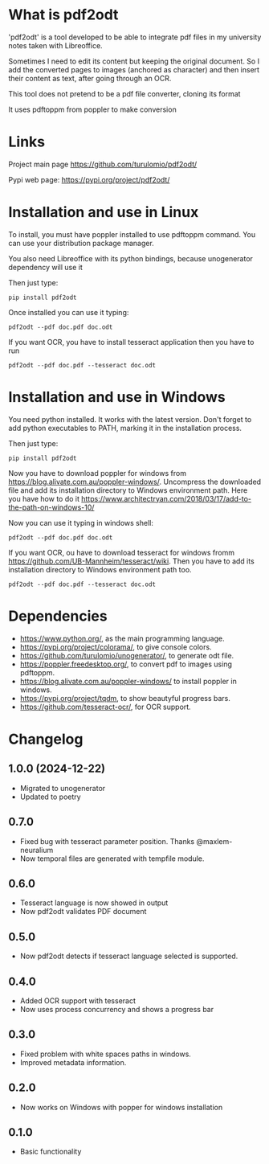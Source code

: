 What is pdf2odt
===============

'pdf2odt' is a tool developed to be able to integrate pdf files in my university notes taken with Libreoffice.

Sometimes I need to edit its content but keeping the original document. So I add the converted pages to images (anchored as character) and then insert their content as text, after going through an OCR.

This tool does not pretend to be a pdf file converter, cloning its format

It uses pdftoppm from poppler to make conversion

Links
=====

Project main page
    https://github.com/turulomio/pdf2odt/

Pypi web page:
    https://pypi.org/project/pdf2odt/

Installation and use in Linux
=============================

To install, you must have poppler installed to use pdftoppm command. You can use your distribution package manager.

You also need Libreoffice with its python bindings, because unogenerator dependency will use it

Then just type:

`pip install pdf2odt`

Once installed you can use it typing:

`pdf2odt --pdf doc.pdf doc.odt`

If you want OCR, you have to install tesseract application then you have to run 

`pdf2odt --pdf doc.pdf --tesseract doc.odt`

Installation and use in Windows
===============================

You need python installed. It works with the latest version. Don't forget to add python executables to PATH, marking it in the installation process.

Then just type:

`pip install pdf2odt`

Now you have to download poppler for windows from https://blog.alivate.com.au/poppler-windows/. Uncompress the downloaded file and add its installation directory to Windows environment path. Here you have how to do it https://www.architectryan.com/2018/03/17/add-to-the-path-on-windows-10/ 


Now you can use it typing in windows shell:

`pdf2odt --pdf doc.pdf doc.odt`

If you want OCR, ou have to download tesseract for windows fromm https://github.com/UB-Mannheim/tesseract/wiki. Then you have to add its installation directory to Windows environment path too.

`pdf2odt --pdf doc.pdf --tesseract doc.odt`


Dependencies
============
* https://www.python.org/, as the main programming language.
* https://pypi.org/project/colorama/, to give console colors.
* https://github.com/turulomio/unogenerator/, to generate odt file.
* https://poppler.freedesktop.org/, to convert pdf to images using pdftoppm.
* https://blog.alivate.com.au/poppler-windows/ to install poppler in windows.
* https://pypi.org/project/tqdm, to show beautyful progress bars.
* https://github.com/tesseract-ocr/, for OCR support.

Changelog
=========
1.0.0 (2024-12-22)
------------------
  * Migrated to unogenerator
  * Updated to poetry

0.7.0
-----
  * Fixed bug with tesseract parameter position. Thanks @maxlem-neuralium 
  * Now temporal files are generated with tempfile module.

0.6.0
-----
  * Tesseract language is now showed in output
  * Now pdf2odt validates PDF document

0.5.0
-----
  * Now pdf2odt detects if tesseract language selected is supported.

0.4.0
-----
  * Added OCR support with tesseract
  * Now uses process concurrency and shows a progress bar

0.3.0
-----
  * Fixed problem with white spaces paths in windows.
  * Improved metadata information.

0.2.0
-----
  * Now works on Windows with popper for windows installation

0.1.0
-----
  * Basic functionality
